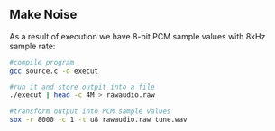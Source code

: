 ## Make Noise

As a result of execution we have 8-bit PCM sample values with 8kHz sample rate:

```bash
#compile program
gcc source.c -o execut

#run it and store outpit into a file
./execut | head -c 4M > rawaudio.raw

#transform output into PCM sample values
sox -r 8000 -c 1 -t u8 rawaudio.raw tune.wav
```